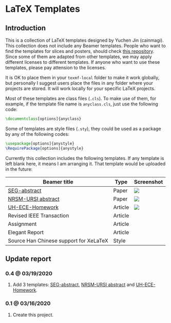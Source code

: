 # LaTeX Templates

## Introduction

This is a collection of LaTeX templates designed by Yuchen Jin (cainmagi). This collection does not include any Beamer templates. People who want to find the templates for slices and posters, should check [this repository][git-beamer]. Since some of them are adapted from other templates, we may apply different licenses to different templates. If anyone who want to use these templates, please pay attension to the licenses.

It is OK to place them in your `texmf-local` folder to make it work globally, but personally I suggest users place the files in any folder where your projects are stored. It will work locally for your specific LaTeX projects.

Most of these templates are class files (`.cls`). To make use of them, for example, if the template file name is `anyclass.cls`, just use the following code:

```latex
\documentclass[options]{anyclass}
```

Some of templates are style files (`.sty`), they could be used as a package by any of the following codes:

```latex
\usepackage[options]{anystyle}
\RequirePackage[options]{anystyle}
```

Currently this collection includes the following templates. If any template is left blank here, it means I am arranging it. That template would be uploaded in the future:

| Beamer title | Type | Screenshot|
| ----- | ----- | ----- |
| [SEG-abstract][ex-seg-abstract]         | Paper   | [![][fig-seg-abstract]][ex-seg-abstract] |
| [NRSM-URSI abstract][ex-ursi]           | Paper   | [![][fig-ursi]][ex-ursi]                 |
| [UH-ECE-Homework][ex-ecehw]             | Article | [![][fig-ecehw]][ex-ecehw]               |
| Revised IEEE Transaction                | Article |  |
| Assignment                              | Article |  |
| Elegant Report                          | Article |  |
| Source Han Chinese support for XeLaTeX  | Style   |  |

## Update report

### 0.4 @ 03/19/2020

1. Add 3 templates: [SEG-abstract][ex-seg-abstract], [NRSM-URSI abstract][ex-ursi] and [UH-ECE-Homework][ex-ecehw].

### 0.1 @ 03/16/2020

1. Create this project.

[git-beamer]:https://github.com/cainmagi/UH-beamer-templates

[ex-seg-abstract]:/cainmagi/Latex-Templates/tree/SEG-abstract
[ex-ursi]:/cainmagi/Latex-Templates/tree/URSI
[ex-ecehw]:/cainmagi/Latex-Templates/tree/ECE-homework
[fig-seg-abstract]:./display/seg-abs.png
[fig-ursi]:./display/ursi.png
[fig-ecehw]:./display/ecehw.png